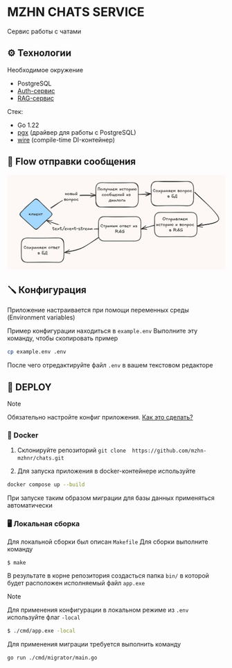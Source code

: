 # MZHN CHATS SERVICE

Сервис работы с чатами

## :gear: Технологии

Необходимое окружение

- PostgreSQL
- [Auth-сервис](https://github.com/mzhn-mzhnr/auth)
- [RAG-сервис](https://github.com/mzhn-mzhnr/ai)

Стек:

- Go 1.22
- [pgx](https://github.com/jackc/pgx) (драйвер для работы с PostgreSQL)
- [wire](https://github.com/google/wire) (compile-time DI-контейнер)

## :rocket: Flow отправки сообщения

![flow](./.github/question-flow.png)

## :screwdriver: Конфигурация

Приложение настраивается при помощи переменных среды (Environment variables)

Пример конфигурации находиться в `example.env`
Выполните эту команду, чтобы скопировать пример

```bash
cp example.env .env
```

После чего отредактируйте файл `.env` в вашем текстовом редакторе

## :rocket: DEPLOY

> [!Note]
> Обязательно настройте конфиг приложения. [Как это сделать?](#screwdriver-конфигурация)

### :whale: Docker

1. Склонируйте репозиторий `git clone  https://github.com/mzhn-mzhnr/chats.git`

2. Для запуска приложения в docker-контейнере используйте

```bash
docker compose up --build
```

При запуске таким образом миграции для базы данных применяться автоматически

### :desktop_computer: Локальная сборка

Для локальной сборки был описан `Makefile`
Для сборки выполните команду

```bash
$ make
```

В результате в корне репозитория создасться папка `bin/` в которой будет расположен исполняемый файл `app.exe`

> [!Note]
> Для применения конфигурации в локальном режиме из `.env` используйте флаг `-local`

```bash
$ ./cmd/app.exe -local
```

Для применения миграции требуется выполнить команду

```bash
go run ./cmd/migrator/main.go
```
